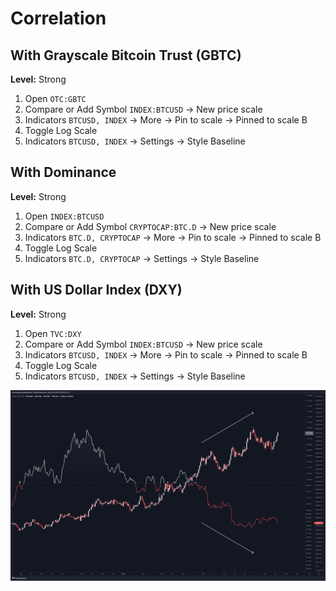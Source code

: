 # Correlation

## With Grayscale Bitcoin Trust (GBTC)

<!--
1d TF
-->

**Level:** Strong

1. Open `OTC:GBTC`
2. Compare or Add Symbol `INDEX:BTCUSD` -> New price scale
3. Indicators `BTCUSD, INDEX` -> More -> Pin to scale -> Pinned to scale B
4. Toggle Log Scale
5. Indicators `BTCUSD, INDEX` -> Settings -> Style Baseline

## With Dominance

<!--
1d TF
-->

**Level:** Strong

1. Open `INDEX:BTCUSD`
2. Compare or Add Symbol `CRYPTOCAP:BTC.D` -> New price scale
3. Indicators `BTC.D, CRYPTOCAP` -> More -> Pin to scale -> Pinned to scale B
4. Toggle Log Scale
5. Indicators `BTC.D, CRYPTOCAP` -> Settings -> Style Baseline

## With US Dollar Index (DXY)

<!--
1d TF
-->

**Level:** Strong

1. Open `TVC:DXY`
2. Compare or Add Symbol `INDEX:BTCUSD` -> New price scale
3. Indicators `BTCUSD, INDEX` -> More -> Pin to scale -> Pinned to scale B
4. Toggle Log Scale
5. Indicators `BTCUSD, INDEX` -> Settings -> Style Baseline

![btc](/assets/images/tradingview/DXY_2022-08-19_12-05-02_3eac3.png)

<!--
DXY inverse of Gold
-->

<!-- ## Bitcoin Dominance

Watch the dominance `BTC.D`:

- 🔽 If it's going down, better to have alt-coin
- 🔼 If it's going up, better to have bitcoin -->
